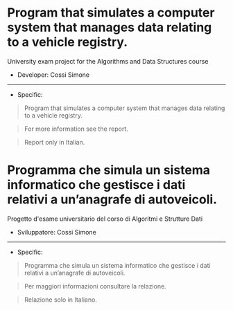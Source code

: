 # Program that simulates a computer system that manages data relating to a vehicle registry.
University exam project for the Algorithms and Data Structures course

- Developer:  Cossi Simone

------------

- Specific:
> Program that simulates a computer system that manages data relating to a vehicle registry.

> For more information see the report.

> Report only in Italian.



# Programma che simula un sistema informatico che gestisce i dati relativi a un’anagrafe di autoveicoli.
Progetto d'esame universitario del corso di Algoritmi e Strutture Dati

- Sviluppatore:  Cossi Simone

------------

- Specific:
> Programma che simula un sistema informatico che gestisce i dati relativi a un’anagrafe di autoveicoli.

> Per maggiori informazioni consultare la relazione.

> Relazione solo in Italiano.
